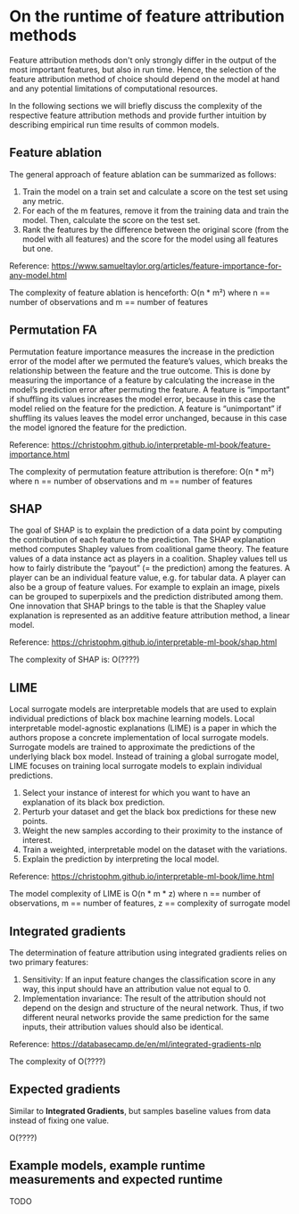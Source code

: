 # On the runtime of feature attribution methods

Feature attribution methods don't only strongly differ in the output of the most important features, but also in run time.
Hence, the selection of the feature attribution method of choice should depend on the model at hand and any potential limitations of computational resources.

In the following sections we will briefly discuss the complexity of the respective feature attribution methods and provide further intuition by describing empirical run time results of common models.

## Feature ablation

The general approach of feature ablation can be summarized as follows:

1. Train the model on a train set and calculate a score on the test set using any metric.
2. For each of the m features, remove it from the training data and train the model. Then, calculate the score on the test set.
3. Rank the features by the difference between the original score (from the model with all features) and the score for the model using all features but one.

Reference: https://www.samueltaylor.org/articles/feature-importance-for-any-model.html

The complexity of feature ablation is henceforth: O(n * m²) where n == number of observations and m == number of features

## Permutation FA

Permutation feature importance measures the increase in the prediction error of the model after we permuted the feature’s values, which breaks the relationship between the feature and the true outcome. This is done by measuring the importance of a feature by calculating the increase in the model’s prediction error after permuting the feature. A feature is “important” if shuffling its values increases the model error, because in this case the model relied on the feature for the prediction. A feature is “unimportant” if shuffling its values leaves the model error unchanged, because in this case the model ignored the feature for the prediction.

Reference: https://christophm.github.io/interpretable-ml-book/feature-importance.html

The complexity of permutation feature attribution is therefore: O(n * m²) where n == number of observations and m == number of features

## SHAP

The goal of SHAP is to explain the prediction of a data point by computing the contribution of each feature to the prediction. The SHAP explanation method computes Shapley values from coalitional game theory. The feature values of a data instance act as players in a coalition. Shapley values tell us how to fairly distribute the “payout” (= the prediction) among the features. A player can be an individual feature value, e.g. for tabular data. A player can also be a group of feature values. For example to explain an image, pixels can be grouped to superpixels and the prediction distributed among them. One innovation that SHAP brings to the table is that the Shapley value explanation is represented as an additive feature attribution method, a linear model.

Reference: https://christophm.github.io/interpretable-ml-book/shap.html

The complexity of SHAP is: O(????)

## LIME

Local surrogate models are interpretable models that are used to explain individual predictions of black box machine learning models. Local interpretable model-agnostic explanations (LIME) is a paper in which the authors propose a concrete implementation of local surrogate models. Surrogate models are trained to approximate the predictions of the underlying black box model. Instead of training a global surrogate model, LIME focuses on training local surrogate models to explain individual predictions.

1. Select your instance of interest for which you want to have an explanation of its black box prediction.
2. Perturb your dataset and get the black box predictions for these new points.
3. Weight the new samples according to their proximity to the instance of interest.
4. Train a weighted, interpretable model on the dataset with the variations.
5. Explain the prediction by interpreting the local model.

Reference: https://christophm.github.io/interpretable-ml-book/lime.html

The model complexity of LIME is O(n * m * z) where n == number of observations, m == number of features, z == complexity of surrogate model

## Integrated gradients

The determination of feature attribution using integrated gradients relies on two primary features:

1. Sensitivity: If an input feature changes the classification score in any way, this input should have an attribution value not equal to 0.
2. Implementation invariance: The result of the attribution should not depend on the design and structure of the neural network. Thus, if two different neural networks provide the same prediction for the same inputs, their attribution values should also be identical.

Reference: https://databasecamp.de/en/ml/integrated-gradients-nlp

The complexity of 
O(????)


## Expected gradients

Similar to **Integrated Gradients**, but samples baseline values from data instead of fixing one value.

O(????)


## Example models, example runtime measurements and expected runtime

TODO

